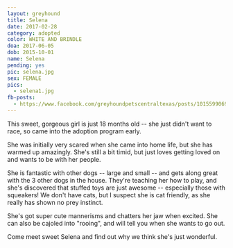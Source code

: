 ```yaml
---
layout: greyhound
title: Selena
date: 2017-02-28
category: adopted
color: WHITE AND BRINDLE
doa: 2017-06-05
dob: 2015-10-01
name: Selena
pending: yes
pic: selena.jpg
sex: FEMALE
pics:
  - selena1.jpg
fb-posts:
  - https://www.facebook.com/greyhoundpetscentraltexas/posts/10155990693338572:0
---
```


This sweet, gorgeous girl is just 18 months old -- she just didn't want to race, so came into the adoption program early.

She was initially very scared when she came into home life, but she has warmed up amazingly.  She's still a bit timid, but just loves getting loved on and wants to be with her people.  

She is fantastic with other dogs -- large and small -- and gets along great with the 3 other dogs in the house.  They're teaching her how to play, and she's discovered that stuffed toys are just awesome -- especially those with squeakers!  We don't have cats, but I suspect she is cat friendly, as she really has shown no prey instinct.

She's got super cute mannerisms and chatters her jaw when excited.  She can also be cajoled into "rooing", and will tell you when she wants to go out.  
 
Come meet sweet Selena and find out why we think she's just wonderful.
